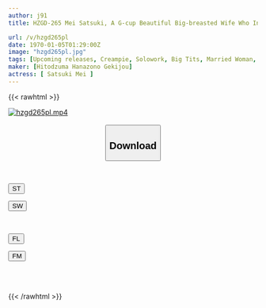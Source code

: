 ```yaml
---
author: j91
title: HZGD-265 Mei Satsuki, A G-cup Beautiful Big-breasted Wife Who Indulges In The Thrill Of Having Sex With Her Brother-in-law While Her Husband Sleeps

url: /v/hzgd265pl
date: 1970-01-05T01:29:00Z
image: "hzgd265pl.jpg"
tags: [Upcoming releases, Creampie, Solowork, Big Tits, Married Woman, Bride, Young Wife, Affair, Slender, Drama,Bride	]
maker: [Hitodzuma Hanazono Gekijou]
actress: [ Satsuki Mei ]
---
```



{{< rawhtml >}}

<div class="video" data-videoid="pending_link.html">
    <a href="javascript:;">
        <img src="/v/hzgd265pl/hzgd265pl.jpg" width="WIDTH" height="HEIGHT" alt="hzgd265pl.mp4" loading="lazy">
    </a>
</div>

<script type="text/javascript" src="https://j91.asia/asset/on-demand-pend.js"></script>

<br>
  <link rel="stylesheet" href="https://j91.asia/asset/bs5.css">
  
  <center>
  <button class="btn btn-primary" type="button" data-bs-toggle="collapse" data-bs-target=".multi-collapse" aria-expanded="false" aria-controls="multiCollapseExample1 multiCollapseExample2"><h2>Download</h2></button></center>
</p>
<div class="row">
  <div class="col">
    <div class="collapse multi-collapse" id="multiCollapseExample1">
      <div class="card card-body">
	      	      <br>
<div class="buttons">  
<p><a href="https://j91.asia/pending_link.html" target="_blank"><button class="btn-hover color-3"><i class="fa fa-download"></i> ST</button></a></p>
<p><a href="https://j91.asia/pending_link.html" target="_blank"><button class="btn-hover color-2"><i class="fa fa-download"></i> SW</button></a></p></div>
    </div>
  </div>
</div>
  <div class="col">
    <div class="collapse multi-collapse" id="multiCollapseExample2">
      <div class="card card-body">
	      <br>
<div class="buttons">
<p><a href="https://j91.asia/pending_link.html" target="_blank"><button class="btn-hover color-9"><i class="fa fa-download"></i> FL</button></a></p>
<p><a href="https://j91.asia/pending_link.html" target="_blank"><button class="btn-hover color-8"><i class="fa fa-download"></i> FM</button></a></p></div>
<br><br>
      </div>
    </div>
  </div>
</div>

{{< /rawhtml >}}